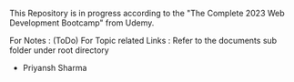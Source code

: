 This Repository is in progress according to the "The Complete 2023 Web Development Bootcamp" from Udemy.

For Notes : (ToDo)
For Topic related Links : Refer to the documents sub folder under root directory

- Priyansh Sharma
